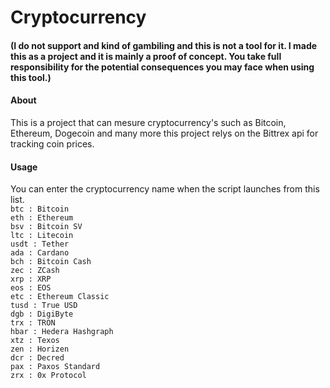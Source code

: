 # Cryptocurrency
#### (I do not support and kind of gambiling and this is not a tool for it. I made this as a project and it is mainly a proof of concept. You take full responsibility for the potential consequences you may face when using this tool.)
#### About
This is a project that can mesure cryptocurrency's such as Bitcoin, Ethereum, Dogecoin and many more
this project relys on the Bittrex api for tracking coin prices.

#### Usage
You can enter the cryptocurrency name when the script launches from this list.  
`btc : Bitcoin`\
 `eth : Ethereum`\
 `bsv : Bitcoin SV`\
 `ltc : Litecoin`\
 `usdt : Tether`\
 `ada : Cardano`\
 `bch : Bitcoin Cash`\
 `zec : ZCash`\
 `xrp : XRP`\
 `eos : EOS`\
 `etc : Ethereum Classic`\
 `tusd : True USD`\
 `dgb : DigiByte`\
 `trx : TRON`\
 `hbar : Hedera Hashgraph`\
 `xtz : Texos`\
 `zen : Horizen`\
 `dcr : Decred`\
 `pax : Paxos Standard`\
 `zrx : 0x Protocol`
 
 
